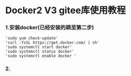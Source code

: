 # Docker2 V3 gitee库使用教程

### 1.安装docker(已经安装的跳至第二步)
	'sudo yum check-update'
	'curl -fsSL https://get.docker.com/ | sh'
	'sudo systemctl start docker'
	'sudo systemctl status docker'
	'sudo systemctl enable docker '

### 2.